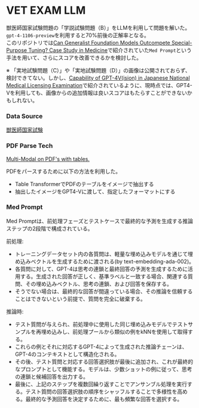 # VET EXAM LLM
獣医師国家試験問題の「学説試験問題（B）」をLLMを利用して問題を解いた。  
`gpt-4-1106-preview`を利用すると70%前後の正解率となる。  
このリポジトリでは[Can Generalist Foundation Models Outcompete Special-Purpose Tuning? Case Study in Medicine](https://arxiv.org/abs/2311.16452)で紹介されていた`Med Prompt`という手法を用いて、さらにスコアを改善できるかを検討した。

※ 「実地試験問題（C）」や「実地試験問題（D）」の画像は公開されておらず、検討できてない。しかし、[Capability of GPT-4V(ision) in Japanese National Medical Licensing Examination](https://www.medrxiv.org/content/10.1101/2023.11.07.23298133v1.full)で紹介されているように、現時点では、GPT4-Vを利用しても、画像からの追加情報は良いスコアはもたらすことができないかもしれない。

### Data Source
[獣医師国家試験](https://www.maff.go.jp/j/syouan/tikusui/zyui/shiken/shiken.html)

### PDF Parse Tech
[Multi-Modal on PDF's with tables.](https://github.com/run-llama/llama_index/blob/main/docs/examples/multi_modal/multi_modal_pdf_tables.ipynb)

PDFをパースするために以下の方法を利用した。
- Table TransformerでPDFのテーブルをイメージで抽出する
- 抽出したイメージをGPT4-Vに渡して、指定したフォーマットにする

### Med Prompt
Med Promptは、前処理フェーズとテストケースで最終的な予測を生成する推論ステップの2段階で構成されている。

前処理:
- トレーニングデータセット内の各質問は、軽量な埋め込みモデルを通じて埋め込みベクトルを生成するために渡される(by text-embedding-ada-002)。
- 各質問に対して、GPT-4は思考の連鎖と最終回答の予測を生成するために活用する。生成された回答が正しく、基準ラベルと一致する場合、関連する質問、その埋め込みベクトル、思考の連鎖、および回答を保存する。
- そうでない場合は、最終的な回答が間違っている場合、その推論を信頼することはできないという前提で、質問を完全に破棄する。

推論時:
- テスト質問が与えられ、前処理中に使用した同じ埋め込みモデルでテストサンプルを再埋め込みし、前処理プールから類似の例をkNNを使用して取得する。
- これらの例とそれに対応するGPT-4によって生成された推論チェーンは、GPT-4のコンテキストとして構造化される。
- その後、テスト質問と対応する回答選択肢が最後に追加され、これが最終的なプロンプトとして機能する。モデルは、少数ショットの例に従って、思考の連鎖と候補回答を出力する。
- 最後に、上記のステップを複数回繰り返すことでアンサンブル処理を実行する。テスト質問の回答選択肢の順序をシャッフルすることで多様性を高める。最終的な予測回答を決定するために、最も頻繁な回答を選択する。

